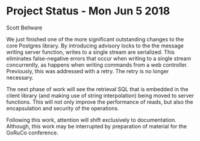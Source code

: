 # Project Status - Mon Jun 5 2018

Scott Bellware

We just finished one of the more significant outstanding changes to the core Postgres library. By introducing advisory locks to the the message writing server function, writes to a single stream are serialized. This eliminates false-negative errors that occur when writing to a single stream concurrently, as happens when writing commands from a web controller. Previously, this was addressed with a retry. The retry is no longer necessary.

The next phase of work will see the retrieval SQL that is embedded in the client library (and making use of string interpolation) being moved to server functions. This will not only improve the performance of reads, but also the encapsulation and security of the operations.

Following this work, attention will shift exclusively to documentation. Although, this work may be interrupted by preparation of material for the GoRuCo conference.
